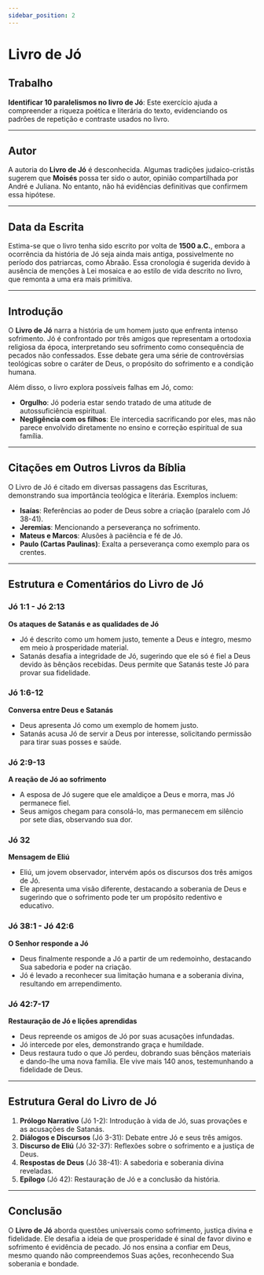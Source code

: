 ```yaml
---
sidebar_position: 2
---
```


# Livro de Jó

## Trabalho

**Identificar 10 paralelismos no livro de Jó**: Este exercício ajuda a compreender a riqueza poética e literária do texto, evidenciando os padrões de repetição e contraste usados no livro.

---

## Autor

A autoria do **Livro de Jó** é desconhecida. Algumas tradições judaico-cristãs sugerem que **Moisés** possa ter sido o autor, opinião compartilhada por André e Juliana. No entanto, não há evidências definitivas que confirmem essa hipótese.

---

## Data da Escrita

Estima-se que o livro tenha sido escrito por volta de **1500 a.C.**, embora a ocorrência da história de Jó seja ainda mais antiga, possivelmente no período dos patriarcas, como Abraão. Essa cronologia é sugerida devido à ausência de menções à Lei mosaica e ao estilo de vida descrito no livro, que remonta a uma era mais primitiva.

---

## Introdução

O **Livro de Jó** narra a história de um homem justo que enfrenta intenso sofrimento. Jó é confrontado por três amigos que representam a ortodoxia religiosa da época, interpretando seu sofrimento como consequência de pecados não confessados. Esse debate gera uma série de controvérsias teológicas sobre o caráter de Deus, o propósito do sofrimento e a condição humana.

Além disso, o livro explora possíveis falhas em Jó, como:

- **Orgulho**: Jó poderia estar sendo tratado de uma atitude de autossuficiência espiritual.
- **Negligência com os filhos**: Ele intercedia sacrificando por eles, mas não parece envolvido diretamente no ensino e correção espiritual de sua família.

---

## Citações em Outros Livros da Bíblia

O Livro de Jó é citado em diversas passagens das Escrituras, demonstrando sua importância teológica e literária. Exemplos incluem:

- **Isaías**: Referências ao poder de Deus sobre a criação (paralelo com Jó 38-41).
- **Jeremias**: Mencionando a perseverança no sofrimento.
- **Mateus e Marcos**: Alusões à paciência e fé de Jó.
- **Paulo (Cartas Paulinas)**: Exalta a perseverança como exemplo para os crentes.

---

## Estrutura e Comentários do Livro de Jó

### Jó 1:1 - Jó 2:13  
**Os ataques de Satanás e as qualidades de Jó**

- Jó é descrito como um homem justo, temente a Deus e íntegro, mesmo em meio à prosperidade material. 
- Satanás desafia a integridade de Jó, sugerindo que ele só é fiel a Deus devido às bênçãos recebidas. Deus permite que Satanás teste Jó para provar sua fidelidade.

### Jó 1:6-12  
**Conversa entre Deus e Satanás**

- Deus apresenta Jó como um exemplo de homem justo.
- Satanás acusa Jó de servir a Deus por interesse, solicitando permissão para tirar suas posses e saúde.

### Jó 2:9-13  
**A reação de Jó ao sofrimento**

- A esposa de Jó sugere que ele amaldiçoe a Deus e morra, mas Jó permanece fiel.
- Seus amigos chegam para consolá-lo, mas permanecem em silêncio por sete dias, observando sua dor.

### Jó 32  
**Mensagem de Eliú**

- Eliú, um jovem observador, intervém após os discursos dos três amigos de Jó.
- Ele apresenta uma visão diferente, destacando a soberania de Deus e sugerindo que o sofrimento pode ter um propósito redentivo e educativo.

### Jó 38:1 - Jó 42:6  
**O Senhor responde a Jó**

- Deus finalmente responde a Jó a partir de um redemoinho, destacando Sua sabedoria e poder na criação.
- Jó é levado a reconhecer sua limitação humana e a soberania divina, resultando em arrependimento.

### Jó 42:7-17  
**Restauração de Jó e lições aprendidas**

- Deus repreende os amigos de Jó por suas acusações infundadas.
- Jó intercede por eles, demonstrando graça e humildade.
- Deus restaura tudo o que Jó perdeu, dobrando suas bênçãos materiais e dando-lhe uma nova família. Ele vive mais 140 anos, testemunhando a fidelidade de Deus.

---

## Estrutura Geral do Livro de Jó

1. **Prólogo Narrativo** (Jó 1-2): Introdução à vida de Jó, suas provações e as acusações de Satanás.  
2. **Diálogos e Discursos** (Jó 3-31): Debate entre Jó e seus três amigos.  
3. **Discurso de Eliú** (Jó 32-37): Reflexões sobre o sofrimento e a justiça de Deus.  
4. **Respostas de Deus** (Jó 38-41): A sabedoria e soberania divina reveladas.  
5. **Epílogo** (Jó 42): Restauração de Jó e a conclusão da história.

---

## Conclusão

O **Livro de Jó** aborda questões universais como sofrimento, justiça divina e fidelidade. Ele desafia a ideia de que prosperidade é sinal de favor divino e sofrimento é evidência de pecado. Jó nos ensina a confiar em Deus, mesmo quando não compreendemos Suas ações, reconhecendo Sua soberania e bondade.
